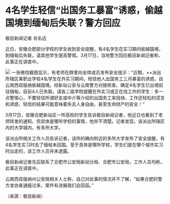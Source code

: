 # 4名学生轻信“出国务工暴富”诱惑，偷越国境到缅甸后失联？警方回应

极目新闻记者 肖名远

近日，安徽合肥部分学校的学生收到安全提醒，有4名学生在实习期间偷越国境，到缅甸后失联，请其他学生提高警惕。3月17日，当地警方回应极目新闻记者称，此事正在调查中。

![](https://inews.gtimg.com/om_bt/OmqC2Tw4JNe8FluGEnV-fkQTEwfNf2db5yT3ox0rVfungAA/1000)
一张微信截图显示，有老师在群里向全体成员发布安全提示：“近期，××派出所辖区某职业学校4名学生在外实习期间，轻信他人出国务工三月暴富的诱惑，自云南西双版纳偷越国境。经新站公安与云南警方对接核查，确定4名学生已出境前往缅甸，目前4人已失联。请各二级学院提醒在外实习或正在找工作的学生：多一点警惕心，不要轻信所谓好友或中介等介绍的出国务工来钱快、工作还轻松的谎言和诱惑，轻信的结果可能意味着失去人身自由，甚至生命财产的安全！”

3月17日，安徽合肥新站区一所高校的学生告诉极目新闻记者，他近日也看到了老师转发的通知，但具体是哪所学校的事情，他并不清楚。记者发现，该派出所辖区内的大学城内，有多所大学。

该派出所相关工作人员告诉记者，该所的确向附近的多所大学发布了安全提醒，有4名学生实习时去了缅甸未回国。至于具体是哪所学校，学生们是在哪个城市实习时出走的，该工作人员并未透露。

极目新闻记者先后联系了合肥市公安局新站分局、合肥市公安局，工作人员均称，此事正在调查中。

云南西双版纳州公安局相关人士称，自己对此事的情况并不了解，“如果合肥的警方发协查通报过来，案件有进展我们会回函。”

（来源：极目新闻）

